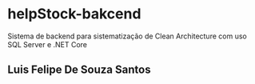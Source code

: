 # helpStock-bakcend
Sistema de backend para sistematização de Clean Architecture com uso SQL Server e .NET Core
## Luis Felipe De Souza Santos
